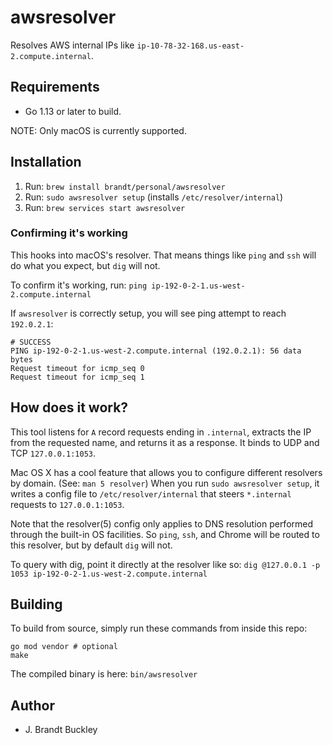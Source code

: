 # awsresolver

Resolves AWS internal IPs like `ip-10-78-32-168.us-east-2.compute.internal`.

## Requirements

- Go 1.13 or later to build.

NOTE: Only macOS is currently supported.

## Installation

1. Run: `brew install brandt/personal/awsresolver`
2. Run: `sudo awsresolver setup` (installs `/etc/resolver/internal`)
3. Run: `brew services start awsresolver`

### Confirming it's working

This hooks into macOS's resolver. That means things like `ping` and `ssh` will do what you expect, but `dig` will not.

To confirm it's working, run: `ping ip-192-0-2-1.us-west-2.compute.internal`

If `awsresolver` is correctly setup, you will see ping attempt to reach `192.0.2.1`:

```
# SUCCESS
PING ip-192-0-2-1.us-west-2.compute.internal (192.0.2.1): 56 data bytes
Request timeout for icmp_seq 0
Request timeout for icmp_seq 1
```

## How does it work?

This tool listens for `A` record requests ending in `.internal`, extracts the IP from the requested name, and returns it as a response. It binds to UDP and TCP `127.0.0.1:1053`.

Mac OS X has a cool feature that allows you to configure different resolvers by domain. (See: `man 5 resolver`) When you run `sudo awsresolver setup`, it writes a config file to `/etc/resolver/internal` that steers `*.internal` requests to `127.0.0.1:1053`.

Note that the resolver(5) config only applies to DNS resolution performed through the built-in OS facilities.  So `ping`, `ssh`, and Chrome will be routed to this resolver, but by default `dig` will not.

To query with dig, point it directly at the resolver like so: `dig @127.0.0.1 -p 1053 ip-192-0-2-1.us-west-2.compute.internal`

## Building

To build from source, simply run these commands from inside this repo:

    go mod vendor # optional
    make

The compiled binary is here: `bin/awsresolver`

## Author

- J. Brandt Buckley
